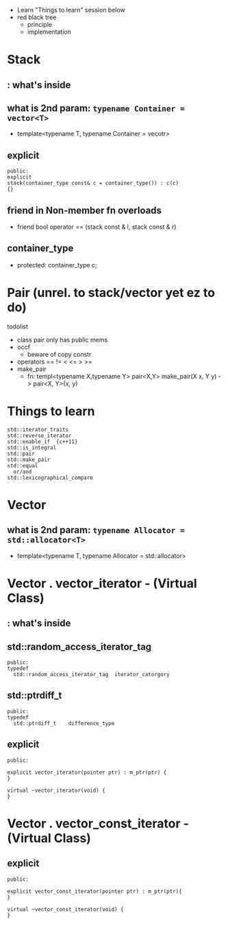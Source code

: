 - Learn "Things to learn" session below
- red black tree
	- principle
	- implementation




# Stack
## <cstddef> : what's inside
## what is 2nd param: `typename Container = vector<T>`
- template<typename T, typename Container = vecotr<T>>

## explicit
```
public: 
explicit 
stack(container_type const& c = container_type()) : c(c) 
{}
```
## friend in Non-member fn overloads
- friend bool operator == (stack const & l, stack const & r)

## container_type
- protected: container_type c;



# Pair (unrel. to stack/vector yet ez to do)
todolist
- class pair only has public mems
- occf
  - beware of copy constr
- operators == != < <= > >=
- make_pair
  - fn: templ<typename X,typename Y> pair<X,Y> make_pair(X x, Y y)
  -> pair<X, Y>(x, y)




# Things to learn
```
std::iterator_traits
std::reverse_iterator
std::enable_if	{c++11}
std::is_integral
std::pair
std::make_pair
std::equal
  or/and
std::lexicographical_compare
```



# Vector
## what is 2nd param: `typename Allocator = std::allocator<T>`
- template<typename T, typename Allocator = std::allocator<T>>



# Vector . vector_iterator - (Virtual Class)
## <iterator> : what's inside

## std::random_access_iterator_tag
```
public: 
typedef
  std::random_access_iterator_tag  iterator_catorgory
```

## std::ptrdiff_t
```
public:
typedef
  std::ptrdiff_t	difference_type
```

## explicit
```
public:

explicit vector_iterator(pointer ptr) : m_ptr(ptr) {
}

virtual ~vector_iterator(void) {
}
```



# Vector . vector_const_iterator - (Virtual Class)
## explicit
```
public:

explicit vector_const_iterator(pointer ptr) : m_ptr(ptr){
}

virtual ~vector_const_iterator(void) {
}
```






